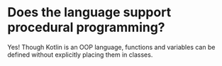 # Does the language support procedural programming?
Yes! Though Kotlin is an OOP language, functions and variables can be defined without explicitly placing them in classes.
